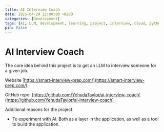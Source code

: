 ```yaml
---
title: AI Interview Coach
date: 2025-04-24 12:00:00 +0200
categories: [Development]
tags: [AI, LLM, development, learning, project, interview, cloud, python, aws]
pin: False
---
```

# AI Interview Coach

The core idea behind this project is to get an LLM to interview someone for a given job.

Website [https://smart-interview-prep.com/](https://smart-interview-prep.com/)

GitHub repo: [https://github.com/YehudaTaylor/ai-interview-coach](https://github.com/YehudaTaylor/ai-interview-coach)

Additional reasons for the project.

* To experiment with AI. Both as a layer in the application, as well as a tool to build the application.

